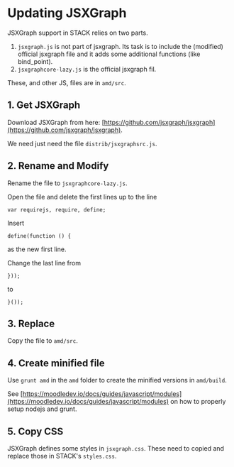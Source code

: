 # Updating JSXGraph

JSXGraph support in STACK relies on two parts.

1. `jsxgraph.js` is not part of jsxgraph. Its task is to include the (modified) official jsxgraph file and it adds some additional functions (like bind_point).
2. `jsxgraphcore-lazy.js` is the official jsxgraph fil.

These, and other JS, files are in `amd/src`.

## 1. Get JSXGraph

Download JSXGraph from here: [https://github.com/jsxgraph/jsxgraph](https://github.com/jsxgraph/jsxgraph).

We need just need the file `distrib/jsxgraphsrc.js`.

## 2. Rename and Modify

Rename the file to `jsxgraphcore-lazy.js`.

Open the file and delete the first lines up to the line

    var requirejs, require, define;

Insert

    define(function () {

as the new first line.

Change the last line from

    }));

to

    }());



## 3. Replace

Copy the file to `amd/src`.

## 4. Create minified file

Use `grunt amd` in the `amd` folder to create the minified versions in `amd/build`.

See [https://moodledev.io/docs/guides/javascript/modules](https://moodledev.io/docs/guides/javascript/modules) on how to properly setup nodejs and grunt.

## 5. Copy CSS

JSXGraph defines some styles in `jsxgraph.css`.  These need to copied and replace those in STACK's `styles.css`.
